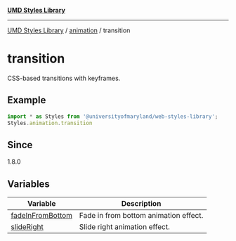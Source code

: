 [**UMD Styles Library**](../../../README.md)

***

[UMD Styles Library](../../../README.md) / [animation](../../README.md) / transition

# transition

CSS-based transitions with keyframes.

## Example

```typescript
import * as Styles from '@universityofmaryland/web-styles-library';
Styles.animation.transition
```

## Since

1.8.0

## Variables

| Variable | Description |
| ------ | ------ |
| [fadeInFromBottom](variables/fadeInFromBottom.md) | Fade in from bottom animation effect. |
| [slideRight](variables/slideRight.md) | Slide right animation effect. |
